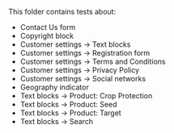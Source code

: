 This folder contains tests about:

 * Contact Us form
 * Copyright block
 * Customer settings -> Text blocks
 * Customer settings -> Registration form
 * Customer settings -> Terms and Conditions
 * Customer settings -> Privacy Policy
 * Customer settings -> Social networks
 * Geography indicator
 * Text blocks -> Product: Crop Protection
 * Text blocks -> Product: Seed
 * Text blocks -> Product: Target
 * Text blocks -> Search

